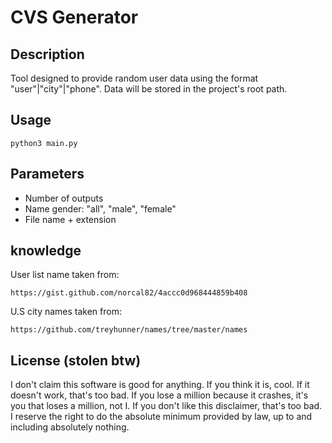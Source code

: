 # CVS Generator

## Description

Tool designed to provide random user data using the format "user"|"city"|"phone".
Data will be stored in the project's root path.

## Usage

```
python3 main.py
```

## Parameters

- Number of outputs
- Name gender: "all", "male", "female"
- File name + extension

## knowledge

User list name taken from:
```
https://gist.github.com/norcal82/4accc0d968444859b408
```

U.S city names taken from:
```
https://github.com/treyhunner/names/tree/master/names
```

## License (stolen btw)

I don't claim this software is good for anything. If you think it is, cool. If it doesn't work, that's too bad.
If you lose a million because it crashes, it's you that loses a million, not I. If you don't like this disclaimer, that's too bad.
I reserve the right to do the absolute minimum provided by law, up to and including absolutely nothing.
